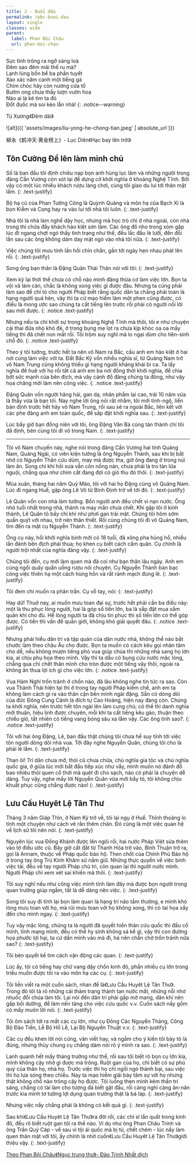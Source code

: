 ```yaml
---
title: 2 - Buổi đầu
permalink: /pbc-buoi-dau
layout: single
classes: wide
parent:
  label: Phan Bội Châu
  url: phan-boi-chau
---
```


Sực tỉnh trông ra ngỡ sáng loà\
Đêm sao đêm mãi thế ru mà?\
Lạnh lùng bốn bể ba phần tuyết\
Xao xác năm canh một tiếng gà\
Chim chóc hãy còn nương cửa tổ\
Bướm ong chưa thấy lượn vườn hoa\
Nào ai là kẻ tìm ta đó\
Đốt đuốc mà soi kẻo lẫn nhà!
{: .notice--warning}

> <cite>
Tú Xương《Đêm dài》
</cite>

![alt]({{ 'assets/images/liu-yong-he-chong-tian.jpeg' | absolute_url }})
> <cite>
柳永《鹤冲天·黄金榜上》- Lục Diên《Hạc bay lên trời》
</cite>

## Tôn Cường Để lên làm minh chủ
Số là ban đầu tôi định chiêu nạp bọn anh hùng lục lâm và những người trong đảng Cần Vương còn sót lại để dựng cờ khởi nghĩa ở khoảng Nghệ Tĩnh. Bởi vậy có một lúc nhiều khách rượu làng chơi, cùng tôi giao du lui tới thân mật lắm.
{: .text-justify}

Bộ hạ cũ của Phan Tướng Công là Quỳnh Quảng và môn hạ cũa Bạch Xỉ là bọn Kiễm và Cọng hay ra vào lui tới nhà tôi luôn.
{: .text-justify}

Nhà tôi là nhà làm nghề dậy học, nhưng mà học trò chỉ ở nhà ngoài, còn nhà trong thì chứa đầy khách hào kiệt sơn lâm. Các ông đồ nho trong xóm gặp lúc đi ngang chợt ngó thấy tình trạng như thế, đều lắc đầu lè lưỡi, đến đỗi lần sau các ông không dám day mặt ngó vào nhà tôi nữa.
{: .text-justify}

Việc chúng tôi mưu tính lần hồi chín chắn, gần tới ngày hẹn nhau phát lên rồi.
{: .text-justify}

Song ông bạn thân là Đặng Quân Thái Thân nói với tôi:
{: .text-justify}

Xem kỹ lại thời thế chưa có chỗ nào mình ​đảng thừa cơ làm việc lớn. Bọn ta vội vã làm càn, chắc là không xong việc gì được đâu. Nhưng ta cũng phải làm sao để chỉ tỏ cho người Pháp biết rằng quốc dân ta chẳng phải toàn là hạng người quá hèn, vậy thì ta cứ mạo hiểm làm một phen cũng được, có điều là mong ước sao chúng ta cất tiếng lên trước rồi phải có người nối lời sau mới được.
{: .notice .text-justify}

Nhưng nếu ta chỉ khởi sự trong khoảng Nghệ Tĩnh mà thôi, tôi e như chuyện cái thai đứa nhỏ khó đẻ, ở trong bụng mẹ lọt ra chưa kịp khóc oa oa mấy tiếng thì đã chết non mất rồi. Tôi trộm suy nghĩ mà lo ngại dùm cho tiên-sinh chỗ đó.
{: .notice .text-justify}

Theo ý tôi tưởng, trước hết ta nên vô Nam ra Bắc, cầu anh em hào kiệt ở hai nơi cùng làm việc với ta. Đất Bắc Kỳ vốn nihều nghĩa sĩ, từ Quảng Nam trở vô Nam Trung cũng không thiếu gì hạng người khảng khái bi ca. Ta lấy nghĩa đề huê với họ rồi tất cã anh em ba nơi đồng thời khởi nghỉa, để chia bớt sức mạnh của bên địch, mà vây cánh đồ đảng chúng ta đông, như vậy họa chăng mới làm nên công việc.
{: .notice .text-justify}

Đặng Quân vốn người hăng hái, gan dạ, nhân phẩm lại cao, trải 10 năm vừa là thầy vừa là bạn tôi. Nay nghe lời ông nói rất nhằm, tôi mới tỉnh-ngộ, liền bàn định trước hết hãy vô Nam Trung, rồi sau sẽ ra ngoài Bắc, liên kết với các phe đảng anh em toàn quốc, để sắp đặt khởi ​nghĩa sau.
{: .text-justify}

Lúc bấy giờ bạn đồng niên với tôi, ông Đặng Văn Bá củng tán thành chí tôi đã định, bèn cùng tôi đi vô trong Nam.
{: .text-justify}

---

Tôi vô Nam chuyến này, nghe nói trong đảng Cần Vương hai tỉnh Quảng Nam, Quảng Ngãi, có viên kiện tướng là ông Nguyễn Thành, sau khi bị bắt nhờ có Nguyển Thân cứu dùm, may mà được tha, giờ ông đang ở trong núi làm ăn. Song chí khí hồi xưa vẫn còn nồng nàn, chưa phải là tro tàn lửa nguội, chẳng qua như chim cắt đang đợi có gió thu đó thôi.
{: .text-justify}

Mùa xuân, tháng hai năm Quý Mão, tôi với hai họ Đặng cùng vô Quảng Nam. Lúc đi ngang Huế, gặp ông Lê Võ từ Bình Định trở về tới đó.
{: .text-justify}

Lê Quân vốn con nhà làm tướng. Bốn người anh đều chết vì nạn nước. Ông nhỏ tuổi nhất trong nhà, thành ra may mắn chưa chết. Khi gặp tôi ở kinh thành, Lê Quân tỏ bầy chí khí như phơi gan trải mật. Chúng tôi hôm sớm quấn quýt với nhau, trở nên thân thiết. Rồi cùng chúng tôi đi vô Quảng Nam, tìm đến ra mặt cụ Nguyễn Thành.
{: .text-justify}

Ông cụ này, hồi khởi nghĩa binh mới có 18 tuổi, đã xông pha hùng hổ, nhiều lần đánh bên địch phải thua; họ khen cụ biết cách cầm quân. Cụ chính là người trội nhất của nghĩa đảng vậy.
{: .text-justify}

​Chúng tôi đến, cụ mới làm quen mà đã coi như bạn thân lâu ngày. Anh em cùng ngồi quây quần uống rượu nói chuyện. Cụ Nguyễn Thành bàn bạc công việc thiên hạ một cách hùng hồn và rất rành mạch đúng lẽ.
{: .text-justify}

Tôi đem chí muốn ra phân trần. Cụ vỗ tay, nói:
{: .text-justify}

Hay dữ! Thuở nay, ai muốn mưu toan đại sự, trước hết phải cần ba điều này: một là thu phục lòng người, hai là góp số tiền lớn, ba là sắp đặt mua sắm quân khí cho đủ. Hể lòng người ta đã chịu tin phục thì số tiền lớn có thể góp được. Có tiền thì vấn đề quân giới, không khó giải quyết đâu.
{: .notice .text-justify}

Nhưng phải hiểu dân trí và tập quán cũa dân nước nhà, không thể nào bắt chước làm theo châu Âu cho được. Bọn ta muốn có cách kêu gọi nhân tâm cho dễ, nếu không mượn tiếng phò vua giúp chúa thì những nhà sang họ lớn kia, ai chịu phụ họa theo mình. Vậy thì ta dầu có bụng cứu nước mặc lòng, chẵng qua chỉ chết thân mình cho tròn được một tiếng vậy thôi, ngoài ra không ăn thua lợi ích gì cho việc lớn.
{: .notice .text-justify}

Vua Hàm Nghi trốn tránh ở chốn nào, đã lâu không nghe tin tức ra sao. Còn vua Thành Thái hiện tại thì ở trong tay người Pháp kiềm chế, anh em ta không làm cách gì ra vào thân cận bên mình ngài đặng. Sẵn có dòng dõi của đức Đông Cung Cảnh là đích tự Cao Hoàng, hiện nay ​đang còn. Chúng ta khởi nghĩa, nên trước hết tôn ngài lên làm cung chủ; có thế thì danh nghỉa mới thuận, hiệu lịnh được chuyên, mỗi khi ta cất tiếng kêu gào, thuận theo chiều gió, tất nhiên có tiếng vang bóng sâu xa lắm vậy. Các ông tính sao?.
{: .notice .text-justify}

Tôi với hai ông Đặng, Lê, ban đầu thật chúng tôi chưa hề suy tính tới việc tôn người dòng dõi nhà vua. Tới đây nghe Nguyễn Quân, chúng tôi cho là phải lẽ lắm.
{: .text-justify}

Than ôi! Trí dân chưa mỡ, thói cũ chưa chừa, chủ nghĩa gia tộc và chủ nghĩa quốc gia, ở giữa lúc mới bắt đầu tiếp xúc như vầy, mình muốn nó đánh đổ bao nhiêu thói quen cổ thời mà quét đi cho sạch, nào có phải là chuyện dễ dàng. Tuy vậy, nghe mấy lời Nguyễn Quân vừa mới bầy tỏ, tôi không chịu khuất phục cũng chẳng được nào!
{: .text-justify}

## Lưu Cầu Huyêt Lệ Tân Thư
Tháng 3 năm Giáp Thìn, ở Nam Kỳ trở về, tôi lại ngụ ở Huế. Thỉnh thoảng lo tính một chuyện như cách vẽ rắn thêm chân. Đó cũng là một việc quan hệ về lịch sử tôi nên nói.
{: .text-justify}

Nguyên lúc vua Đồng Khánh được lên ngôi rồi, hai nước Pháp Việt sửa thêm vào tờ điều ước cũ. Bây giờ cắt đất từ Thanh Hóa trở vào, Bình Thuận trở ra, gọi là Annam, thuộc về Pháp quốc bảo hộ. Then chốt của Chính Phủ Bảo hộ ở trong tay ông Trú Kinh Khâm sứ nắm giữ. Những thực quyền về việc binh việc tài, đều về tay người Pháp chủ trì, còn quan lại thì người nước mình. Người ​Pháp chỉ xem xét sai khiến mà thôi.
{: .text-justify}

Tôi suy nghĩ nếu như công việc mình tính làm đây mà được bọn người trong quan trường giúp ngầm, tất là dễ dàng nên việc.
{: .text-justify}

Song tôi suy đi tính lại bọn làm quan là hạng trí não tầm thường, e mình khó lòng mưu toan với họ, mà rủi mưu toan với họ không xong, thì có tai họa xẩy đến cho mình ngay.
{: .text-justify}

Tuy vậy mặc lòng, chúng ta là người đã quyết hiến thân cứu quốc thì đầu cổ mình, tính mạng mình, đều có thể hy sinh không sá kể gì, vậy thì con đường họa phước lợi hại, ta cứ dấn mình vào mà đi, há nên chần chờ trốn tránh nữa sao?
{: .text-justify}

Tôi bèn quyết kế tìm cách vận động các quan.
{: .text-justify}

Lúc ấy, tôi có tiếng hay chữ vang dậy chốn kinh đô, phần nhiều cụ lớn trong triều muốn được tôi ra vào môn hạ các cụ.
{: .text-justify}

Tôi liền viết ra một cuốn sách, nhan đề là《Lưu Cầu Huyêt Lệ Tân Thư》. Trong đó tôi tả rõ những cái thảm trạng thành tan nước mất, những nỗi nhơ nhuốc đổi chúa làm tôi. Lại nói đến dân trí phải gấp mở mang, dân khí nên gấp bồi dưỡng, để làm nền tảng cho việc cứu quốc v.v. Cuốn sách nầy gồm có mấy muôn lời nói.
{: .text-justify}

Tôi ôm sách tới ra mắt các cụ lớn, như cụ Đông Các Nguyển Thảng, Công Bộ Đào Tiến, Lễ Bộ Hồ Lễ, Lại Bộ Nguyển Thuật v.v.
{: .text-justify}

Các cụ đều khen lời nói cứng, văn viết hay, ​và ngầm cho ý kiến tôi bày tỏ là đúng, nhưng thủy chung cụ chẳng dám nói rõ ý mình ra sao.
{: .text-justify}

Lanh quanh hết mấy tháng trường như thế, rồi sau tôi biết rõ bọn cụ lớn kia, mình không cậy nhờ gì được mà trông. Ruột gan của họ, chỉ biết có sự phú quý của thân họ, nhà họ. Trước việc thì họ chỉ ngồi ngó thành bại, sau việc thì họ lựa sóng theo chiều. Nay ta mạo hiểm giãi bày tâm sự với họ nhưng thật không chỗ nào trông cậy họ được. Tôi luống thẹn mình kém thần trí sáng, chẳng có tài làm cho tượng đá biết gật đầu, rồi càng nghỉ càng ăn-năn trước kia mình tơ tưởng lợi dụng quan trường thật là bá láp.
{: .text-justify}

Nhưng việc nầy chẳng phải là không có kết quả gì.
{: .text-justify}

Sau khi《Lưu Cầu Huyêt Lệ Tân Thư》ra đời rồi, các chí sĩ lẩn quất trong kinh đô, đều rõ biết ruột gan tôi ra thế nào. Ví dụ như ông Phan Châu Trinh và ông Trần Quý Cáp - về sau vì tội ái quốc mà bị tù, chết chém - lúc nầy làm quen thân mật với tôi, ấy chính là nhờ cuốn《Lưu Cầu Huyêt Lệ Tân Thư》giới thiệu vậy.
{: .text-justify}

> <cite>
<a target="_blank" href="https://vi.wikisource.org/wiki/%C4%90%E1%BB%9Di_c%C3%A1ch_m%E1%BA%A1ng_Phan_B%E1%BB%99i_Ch%C3%A2u">Theo Phan Bội Châu《Ngục trung thư》- Đào Trinh Nhất dịch</a>
</cite>
